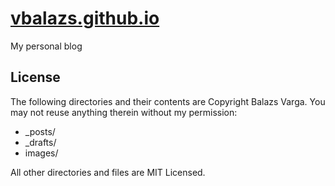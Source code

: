 [vbalazs.github.io](https://vbalazs.github.io)
=================

My personal blog

## License

The following directories and their contents are Copyright Balazs Varga.
You may not reuse anything therein without my permission:

* _posts/
* _drafts/
* images/

All other directories and files are MIT Licensed.
